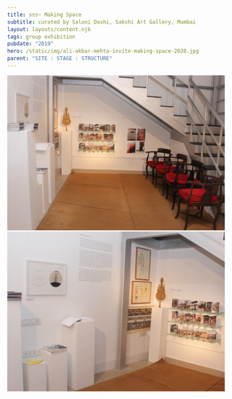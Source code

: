 ```yaml
---
title: sss~ Making Space
subtitle: curated by Saloni Doshi, Sakshi Art Gallery, Mumbai
layout: layouts/content.njk
tags: group exhibition
pubdate: "2019"
hero: /static/img/ali-akbar-mehta-invite-making-space-2020.jpg
parent: "SITE : STAGE : STRUCTURE"
---
```

![Installation view: SITE : STAGE : STRUCTURE, Making Space curated by Saloni Doshi, Sakshi Art Gallery, Mumbai. 2019](/static/img/ali-akbar-mehta-installation-view-making-space-2020_01.jpg)
![Installation view: SITE : STAGE : STRUCTURE, Making Space curated by Saloni Doshi, Sakshi Art Gallery, Mumbai. 2019](/static/img/ali-akbar-mehta-installation-view-making-space-2020_02.jpg)
